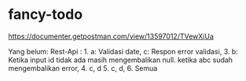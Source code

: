 # fancy-todo
https://documenter.getpostman.com/view/13597012/TVewXiUa

Yang belum: 
Rest-Api :
    1.  a: Validasi date,
        c: Respon error validasi,
    3.  b: Ketika input id tidak ada masih mengembalikan null. ketika abc sudah mengembalikan error,
    4.  c,
        d
    5.  c,
        d,
    6.  Semua
